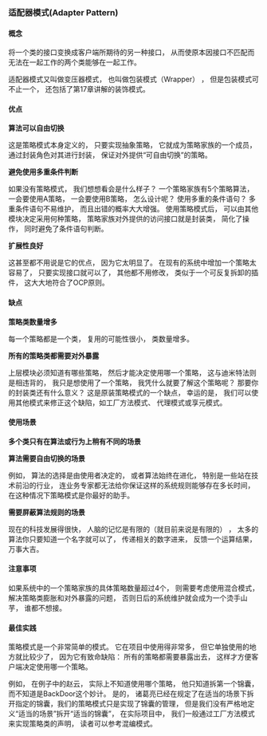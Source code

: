 ### 适配器模式(Adapter Pattern)

#### 概念
将一个类的接口变换成客户端所期待的另一种接口， 从而使原本因接口不匹配而无法在一起工作的两个类能够在一起工作。

适配器模式又叫做变压器模式， 也叫做包装模式（Wrapper） ， 但是包装模式可不止一个， 还包括了第17章讲解的装饰模式。

#### 优点

**算法可以自由切换**

这是策略模式本身定义的， 只要实现抽象策略， 它就成为策略家族的一个成员， 通过封装角色对其进行封装， 保证对外提供“可自由切换”的策略。

**避免使用多重条件判断**

如果没有策略模式， 我们想想看会是什么样子？ 一个策略家族有5个策略算法， 一会要使用A策略， 一会要使用B策略， 怎么设计呢？ 使用多重的条件语句？ 多重条件语句不易维护， 而且出错的概率大大增强。 使用策略模式后， 可以由其他模块决定采用何种策略， 策略家族对外提供的访问接口就是封装类， 简化了操作， 同时避免了条件语句判断。

**扩展性良好**

这甚至都不用说是它的优点， 因为它太明显了。 在现有的系统中增加一个策略太容易了， 只要实现接口就可以了， 其他都不用修改， 类似于一个可反复拆卸的插件， 这大大地符合了OCP原则。

#### 缺点

**策略类数量增多**

每一个策略都是一个类， 复用的可能性很小， 类数量增多。

**所有的策略类都需要对外暴露**

上层模块必须知道有哪些策略， 然后才能决定使用哪一个策略， 这与迪米特法则是相违背的， 我只是想使用了一个策略， 我凭什么就要了解这个策略呢？ 那要你的封装类还有什么意义？ 这是原装策略模式的一个缺点， 幸运的是， 我们可以使用其他模式来修正这个缺陷，如工厂方法模式、 代理模式或享元模式。

#### 使用场景

**多个类只有在算法或行为上稍有不同的场景**

**算法需要自由切换的场景**

例如， 算法的选择是由使用者决定的， 或者算法始终在进化， 特别是一些站在技术前沿的行业， 连业务专家都无法给你保证这样的系统规则能够存在多长时间， 在这种情况下策略模式是你最好的助手。

**需要屏蔽算法规则的场景**

现在的科技发展得很快， 人脑的记忆是有限的（就目前来说是有限的） ， 太多的算法你只要知道一个名字就可以了， 传递相关的数字进来， 反馈一个运算结果， 万事大吉。

#### 注意事项

如果系统中的一个策略家族的具体策略数量超过4个， 则需要考虑使用混合模式， 解决策略类膨胀和对外暴露的问题， 否则日后的系统维护就会成为一个烫手山芋， 谁都不想接。

#### 最佳实践

策略模式是一个非常简单的模式。 它在项目中使用得非常多， 但它单独使用的地方就比较少了， 因为它有致命缺陷： 所有的策略都需要暴露出去， 这样才方便客户端决定使用哪一个策略。

例如， 在例子中的赵云， 实际上不知道使用哪个策略， 他只知道拆第一个锦囊， 而不知道是BackDoor这个妙计。 是的， 诸葛亮已经在规定了在适当的场景下拆开指定的锦囊，我们的策略模式只是实现了锦囊的管理， 但是我们没有严格地定义“适当的场景”拆开“适当的锦囊”， 在实际项目中， 我们一般通过工厂方法模式来实现策略类的声明， 读者可以参考混编模式。
